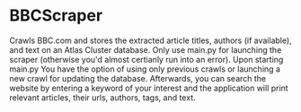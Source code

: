 # BBCScraper
Crawls BBC.com and stores the extracted article titles, authors (if available), and text on an Atlas Cluster database.
Only use main.py for launching the scraper (otherwise you'd almost certianly run into an error).
Upon starting main.py You have the option of using only previous crawls or launching a new crawl for updating the database.
Afterwards, you can search the website by entering a keyword of your interest and the application will print relevant articles, their urls, authors, tags, and text.
